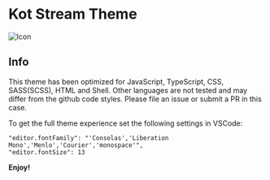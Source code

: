 # Kot Stream Theme

![Icon](https://raw.githubusercontent.com/owlruslan/kot-stream-theme-vscode/master/icon.png "Icon")

## Info
This theme has been optimized for JavaScript, TypeScript, CSS, SASS(SCSS), HTML and Shell. Other languages are not tested and may differ from the github code styles. Please file an issue or submit a PR in this case.

To get the full theme experience set the following settings in VSCode:     
```
"editor.fontFamily": "'Consolas','Liberation Mono','Menlo','Courier','monospace'",
"editor.fontSize": 13
```

**Enjoy!**
